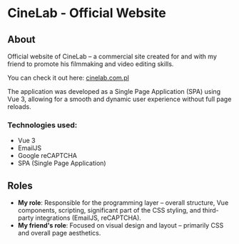 # CineLab - Official Website

## About
Official website of CineLab – a commercial site created for and with my friend to promote his filmmaking and video editing skills.

You can check it out here: [cinelab.com.pl](https://cinelab.com.pl/)

The application was developed as a Single Page Application (SPA) using Vue 3, allowing for a smooth and dynamic user experience without full page reloads.

### Technologies used:
* Vue 3
* EmailJS
* Google reCAPTCHA
* SPA (Single Page Application)

## Roles

- **My role**: Responsible for the programming layer – overall structure, Vue components, scripting, significant part of the CSS styling, and third-party integrations (EmailJS, reCAPTCHA).
- **My friend's role**: Focused on visual design and layout – primarily CSS and overall page aesthetics.

